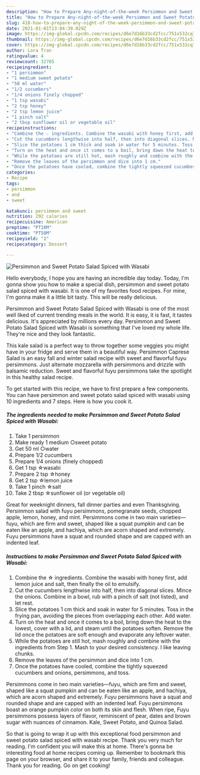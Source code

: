 ```yaml
---
description: "How to Prepare Any-night-of-the-week Persimmon and Sweet Potato Salad Spiced with Wasabi"
title: "How to Prepare Any-night-of-the-week Persimmon and Sweet Potato Salad Spiced with Wasabi"
slug: 418-how-to-prepare-any-night-of-the-week-persimmon-and-sweet-potato-salad-spiced-with-wasabi
date: 2021-01-01T13:04:39.029Z
image: https://img-global.cpcdn.com/recipes/d6e7d16b33cd2fcc/751x532cq70/persimmon-and-sweet-potato-salad-spiced-with-wasabi-recipe-main-photo.jpg
thumbnail: https://img-global.cpcdn.com/recipes/d6e7d16b33cd2fcc/751x532cq70/persimmon-and-sweet-potato-salad-spiced-with-wasabi-recipe-main-photo.jpg
cover: https://img-global.cpcdn.com/recipes/d6e7d16b33cd2fcc/751x532cq70/persimmon-and-sweet-potato-salad-spiced-with-wasabi-recipe-main-photo.jpg
author: Lora Tran
ratingvalue: 4
reviewcount: 32705
recipeingredient:
- "1 persimmon"
- "1 medium sweet potato"
- "50 ml water"
- "1/2 cucumbers"
- "1/4 onions finely chopped"
- "1 tsp wasabi"
- "2 tsp honey"
- "2 tsp lemon juice"
- "1 pinch salt"
- "2 tbsp sunflower oil or vegetable oil"
recipeinstructions:
- "Combine the ☆ ingredients. Combine the wasabi with honey first, add lemon juice and salt, then finally the oil to emulsify."
- "Cut the cucumbers lengthwise into half, then into diagonal slices. Mince the onions. Combine in a bowl, rub with a pinch of salt (not listed), and let rest."
- "Slice the potatoes 1 cm thick and soak in water for 5 minutes. Toss in the frying pan, avoiding the pieces from overlapping each other. Add water."
- "Turn on the heat and once it comes to a boil, bring down the heat to the lowest, cover with a lid, and steam until the potatoes soften. Remove the lid once the potatoes are soft enough and evaporate any leftover water."
- "While the potatoes are still hot, mash roughly and combine with the ingredients from Step 1. Mash to your desired consistency. I like leaving chunks."
- "Remove the leaves of the persimmon and dice into 1 cm."
- "Once the potatoes have cooled, combine the tightly squeezed cucumbers and onions, persimmons, and toss."
categories:
- Recipe
tags:
- persimmon
- and
- sweet

katakunci: persimmon and sweet 
nutrition: 292 calories
recipecuisine: American
preptime: "PT10M"
cooktime: "PT58M"
recipeyield: "2"
recipecategory: Dessert

---
```



![Persimmon and Sweet Potato Salad Spiced with Wasabi](https://img-global.cpcdn.com/recipes/d6e7d16b33cd2fcc/751x532cq70/persimmon-and-sweet-potato-salad-spiced-with-wasabi-recipe-main-photo.jpg)

Hello everybody, I hope you are having an incredible day today. Today, I'm gonna show you how to make a special dish, persimmon and sweet potato salad spiced with wasabi. It is one of my favorites food recipes. For mine, I'm gonna make it a little bit tasty. This will be really delicious.

Persimmon and Sweet Potato Salad Spiced with Wasabi is one of the most well liked of current trending meals in the world. It is easy, it is fast, it tastes delicious. It's appreciated by millions every day. Persimmon and Sweet Potato Salad Spiced with Wasabi is something that I've loved my whole life. They're nice and they look fantastic.

This kale salad is a perfect way to throw together some veggies you might have in your fridge and serve them in a beautiful way. Persimmon Caprese Salad is an easy fall and winter salad recipe with sweet and flavorful fuyu persimmons. Just alternate mozzarella with persimmons and drizzle with balsamic reduction. Sweet and flavorful fuyu persimmons take the spotlight in this healthy salad recipe.


To get started with this recipe, we have to first prepare a few components. You can have persimmon and sweet potato salad spiced with wasabi using 10 ingredients and 7 steps. Here is how you cook it.

<!--inarticleads1-->

##### The ingredients needed to make Persimmon and Sweet Potato Salad Spiced with Wasabi:

1. Take 1 persimmon
1. Make ready 1 medium ○sweet potato
1. Get 50 ml ○water
1. Prepare 1/2 cucumbers
1. Prepare 1/4 onions (finely chopped)
1. Get 1 tsp ☆wasabi
1. Prepare 2 tsp ☆honey
1. Get 2 tsp ☆lemon juice
1. Take 1 pinch ☆salt
1. Take 2 tbsp ☆sunflower oil (or vegetable oil)


Great for weeknight dinners, fall dinner parties and even Thanksgiving. Persimmon salad with fuyu persimmons, pomegranate seeds, chopped apple, lemon, honey, and mint. Persimmons come in two main varieties—fuyu, which are firm and sweet, shaped like a squat pumpkin and can be eaten like an apple, and hachiya, which are acorn shaped and extremely. Fuyu persimmons have a squat and rounded shape and are capped with an indented leaf. 

<!--inarticleads2-->

##### Instructions to make Persimmon and Sweet Potato Salad Spiced with Wasabi:

1. Combine the ☆ ingredients. Combine the wasabi with honey first, add lemon juice and salt, then finally the oil to emulsify.
1. Cut the cucumbers lengthwise into half, then into diagonal slices. Mince the onions. Combine in a bowl, rub with a pinch of salt (not listed), and let rest.
1. Slice the potatoes 1 cm thick and soak in water for 5 minutes. Toss in the frying pan, avoiding the pieces from overlapping each other. Add water.
1. Turn on the heat and once it comes to a boil, bring down the heat to the lowest, cover with a lid, and steam until the potatoes soften. Remove the lid once the potatoes are soft enough and evaporate any leftover water.
1. While the potatoes are still hot, mash roughly and combine with the ingredients from Step 1. Mash to your desired consistency. I like leaving chunks.
1. Remove the leaves of the persimmon and dice into 1 cm.
1. Once the potatoes have cooled, combine the tightly squeezed cucumbers and onions, persimmons, and toss.


Persimmons come in two main varieties—fuyu, which are firm and sweet, shaped like a squat pumpkin and can be eaten like an apple, and hachiya, which are acorn shaped and extremely. Fuyu persimmons have a squat and rounded shape and are capped with an indented leaf. Fuyu persimmons boast an orange pumpkin color on both its skin and flesh. When ripe, Fuyu persimmons possess layers of flavor, reminiscent of pear, dates and brown sugar with nuances of cinnamon. Kale, Sweet Potato, and Quinoa Salad. 

So that is going to wrap it up with this exceptional food persimmon and sweet potato salad spiced with wasabi recipe. Thank you very much for reading. I'm confident you will make this at home. There's gonna be interesting food at home recipes coming up. Remember to bookmark this page on your browser, and share it to your family, friends and colleague. Thank you for reading. Go on get cooking!
